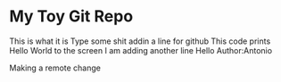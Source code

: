 # My Toy Git Repo

This is what it is
Type some shit
addin a line for github
This code prints Hello World to the screen
I am adding another line 
Hello
Author:Antonio

Making a remote change

